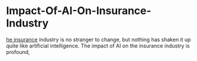 # Impact-Of-AI-On-Insurance-Industry
[he insurance](https://insurelife.store/impact-of-ai-on-insurance-industry/) industry is no stranger to change, but nothing has shaken it up quite like artificial intelligence. The impact of AI on the insurance industry is profound,
